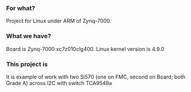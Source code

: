 ### For what? ###
Project for Linux under ARM of Zynq-7000. 
### What we have? ###
Board is Zynq-7000 xc7z010clg400. 
Linux kernel version is 4.9.0
### This project is ###
It is example of work with two Si570 (one on FMC, second on Board; both Grade A) across I2C with switch TCA9548a
